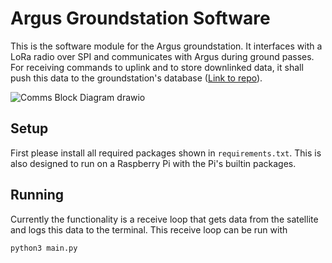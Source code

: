 # Argus Groundstation Software

This is the software module for the Argus groundstation. It interfaces with a LoRa radio over SPI and communicates with Argus during ground passes. For receiving commands to uplink and to store downlinked data, it shall push this data to the groundstation's database ([Link to repo](url)).

![Comms Block Diagram drawio](https://github.com/user-attachments/assets/a9f7f47c-e33a-466c-8884-38bcabd0b119)

## Setup
First please install all required packages shown in `requirements.txt`. This is also designed to run on a Raspberry Pi with the Pi's builtin packages. 

## Running
Currently the functionality is a receive loop that gets data from the satellite and logs this data to the terminal. This receive loop can be run with 

`python3 main.py`
